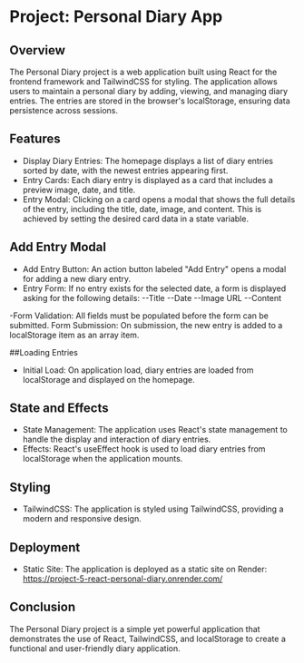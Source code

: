 # Project: Personal Diary App

## Overview
The Personal Diary project is a web application built using React for the frontend framework and TailwindCSS for styling. The application allows users to maintain a personal diary by adding, viewing, and managing diary entries. The entries are stored in the browser's localStorage, ensuring data persistence across sessions.

## Features
- Display Diary Entries: The homepage displays a list of diary entries sorted by date, with the newest entries appearing first.
- Entry Cards: Each diary entry is displayed as a card that includes a preview image, date, and title.
- Entry Modal: Clicking on a card opens a modal that shows the full details of the entry, including the title, date, image, and content. This is achieved by setting the desired card data in a state variable.
## Add Entry Modal
- Add Entry Button: An action button labeled "Add Entry" opens a modal for adding a new diary entry.
- Entry Form: If no entry exists for the selected date, a form is displayed asking for the following details:
--Title
--Date
--Image URL
--Content

-Form Validation: All fields must be populated before the form can be submitted.
Form Submission: On submission, the new entry is added to a localStorage item as an array item.

##Loading Entries
- Initial Load: On application load, diary entries are loaded from localStorage and displayed on the homepage.

## State and Effects
- State Management: The application uses React's state management to handle the display and interaction of diary entries.
- Effects: React's useEffect hook is used to load diary entries from localStorage when the application mounts.

## Styling
- TailwindCSS: The application is styled using TailwindCSS, providing a modern and responsive design.

## Deployment
- Static Site: The application is deployed as a static site on Render: https://project-5-react-personal-diary.onrender.com/

## Conclusion
The Personal Diary project is a simple yet powerful application that demonstrates the use of React, TailwindCSS, and localStorage to create a functional and user-friendly diary application.
